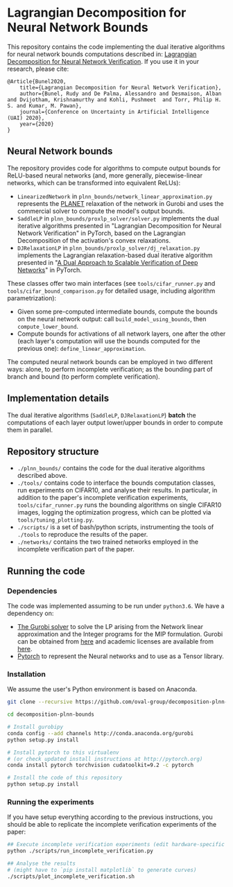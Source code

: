 # Lagrangian Decomposition for Neural Network Bounds

This repository contains the code implementing the dual iterative algorithms for neural network bounds computations 
described in: [Lagrangian Decomposition for Neural Network Verification](https://arxiv.org/abs/2002.10410). 
If you use it in your research, please cite:

```
@Article{Bunel2020,
    title={Lagrangian Decomposition for Neural Network Verification},
    author={Bunel, Rudy and De Palma, Alessandro and Desmaison, Alban and Dvijotham, Krishnamurthy and Kohli, Pushmeet  and Torr, Philip H. S. and Kumar, M. Pawan},
    journal={Conference on Uncertainty in Artificial Intelligence (UAI) 2020},
    year={2020}
}
```

## Neural Network bounds
The repository provides code for algorithms to compute output bounds for ReLU-based neural networks (and, 
more generally, piecewise-linear networks, which can be transformed into equivalent ReLUs):
- `LinearizedNetwork` in `plnn_bounds/network_linear_approximation.py` represents the [PLANET](https://github.com/progirep/planet) relaxation of the network in Gurobi 
and uses the commercial solver to compute the model's output bounds.
- `SaddleLP` in `plnn_bounds/proxlp_solver/solver.py` implements the dual iterative algorithms presented in 
"Lagrangian Decomposition for Neural Network Verification" in PyTorch, based on the Lagrangian Decomposition of the activation's 
convex relaxations.
- `DJRelaxationLP` in `plnn_bounds/proxlp_solver/dj_relaxation.py` implements the Lagrangian relaxation-based dual iterative algorithm presented in 
"[A Dual Approach to Scalable Verification of Deep Networks](https://arxiv.org/abs/1803.06567)" in PyTorch.

These classes offer two main interfaces (see `tools/cifar_runner.py` and `tools/cifar_bound_comparison.py` for detailed 
usage, including algorithm parametrization):
- Given some pre-computed intermediate bounds, compute the bounds on the neural network output: 
call `build_model_using_bounds`, then `compute_lower_bound`.
- Compute bounds for activations of all network layers, one after the other (each layer's computation will use the 
bounds computed for the previous one): `define_linear_approximation`.

The computed neural network bounds can be employed in two different ways: alone, to perform incomplete 
verification; as the bounding part of branch and bound (to perform complete verification).

## Implementation details

The dual iterative algorithms (`SaddleLP`, `DJRelaxationLP`) **batch** the computations of each layer output 
lower/upper bounds in order to compute them in parallel. 

## Repository structure
* `./plnn_bounds/` contains the code for the dual iterative algorithms described above.
* `./tools/` contains code to interface the bounds computation classes, run experiments on CIFAR10, and
analyse their results. In particular, in addition to the paper's incomplete verification experiments, 
`tools/cifar_runner.py` runs the bounding algorithms on single CIFAR10 images, logging the optimization progress, which 
can be plotted via `tools/tuning_plotting.py`. 
* `./scripts/` is a set of bash/python scripts, instrumenting the tools of `./tools` to
  reproduce the results of the paper.
* `./networks/` contains the two trained networks employed in the incomplete verification part of the paper.
  
## Running the code
### Dependencies
The code was implemented assuming to be run under `python3.6`.
We have a dependency on:
* [The Gurobi solver](http://www.gurobi.com/) to solve the LP arising from the
Network linear approximation and the Integer programs for the MIP formulation.
Gurobi can be obtained
from [here](http://www.gurobi.com/downloads/gurobi-optimizer) and academic
licenses are available
from [here](http://www.gurobi.com/academia/for-universities).
* [Pytorch](http://pytorch.org/) to represent the Neural networks and to use as
  a Tensor library. 

  
### Installation
We assume the user's Python environment is based on Anaconda.

```bash
git clone --recursive https://github.com/oval-group/decomposition-plnn-bounds.git

cd decomposition-plnn-bounds

# Install gurobipy 
conda config --add channels http://conda.anaconda.org/gurobi
python setup.py install

# Install pytorch to this virtualenv
# (or check updated install instructions at http://pytorch.org)
conda install pytorch torchvision cudatoolkit=9.2 -c pytorch 

# Install the code of this repository
python setup.py install
```

### Running the experiments
If you have setup everything according to the previous instructions, you should
be able to replicate the incomplete verification experiments of the paper:

```bash
## Execute incomplete verification experiments (edit hardware-specific lines 23-24)   
python ./scripts/run_incomplete_verification.py

## Analyse the results
# (might have to `pip install matplotlib` to generate curves)
./scripts/plot_incomplete_verification.sh
```
